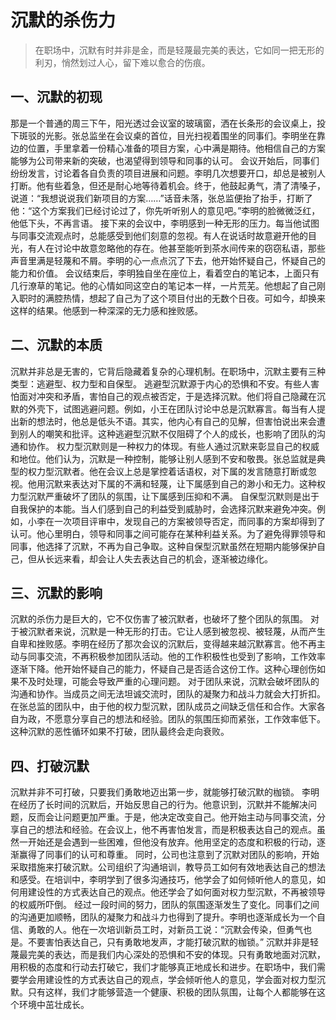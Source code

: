 # 沉默的杀伤力
> 在职场中，沉默有时并非是金，而是轻蔑最完美的表达，它如同一把无形的利刃，悄然划过人心，留下难以愈合的伤痕。

## 一、沉默的初现
那是一个普通的周三下午，阳光透过会议室的玻璃窗，洒在长条形的会议桌上，投下斑驳的光影。张总监坐在会议桌的首位，目光扫视着围坐的同事们。李明坐在靠边的位置，手里拿着一份精心准备的项目方案，心中满是期待。他相信自己的方案能够为公司带来新的突破，也渴望得到领导和同事的认可。
会议开始后，同事们纷纷发言，讨论着各自负责的项目进展和问题。李明几次想要开口，却总是被别人打断。他有些着急，但还是耐心地等待着机会。终于，他鼓起勇气，清了清嗓子，说道：“我想说说我们新项目的方案……”话音未落，张总监便抬了抬手，打断了他：“这个方案我们已经讨论过了，你先听听别人的意见吧。”李明的脸微微泛红，他低下头，不再言语。
接下来的会议中，李明感到一种无形的压力。每当他试图与同事交流观点时，总能感受到他们刻意的忽视。有人在说话时故意避开他的目光，有人在讨论中故意忽略他的存在。他甚至能听到茶水间传来的窃窃私语，那些声音里满是轻蔑和不屑。李明的心一点点沉了下去，他开始怀疑自己，怀疑自己的能力和价值。
会议结束后，李明独自坐在座位上，看着空白的笔记本，上面只有几行潦草的笔记。他的心情如同这空白的笔记本一样，一片荒芜。他想起了自己刚入职时的满腔热情，想起了自己为了这个项目付出的无数个日夜。可如今，却换来这样的结果。他感到一种深深的无力感和挫败感。

## 二、沉默的本质
沉默并非总是无害的，它背后隐藏着复杂的心理机制。在职场中，沉默主要有三种类型：逃避型、权力型和自保型。
逃避型沉默源于内心的恐惧和不安。有些人害怕面对冲突和矛盾，害怕自己的观点被否定，于是选择沉默。他们将自己隐藏在沉默的外壳下，试图逃避问题。例如，小王在团队讨论中总是沉默寡言。每当有人提出新的想法时，他总是低头不语。其实，他内心有自己的见解，但害怕说出来会遭到别人的嘲笑和批评。这种逃避型沉默不仅阻碍了个人的成长，也影响了团队的沟通和协作。
权力型沉默则是一种权力的体现。有些人通过沉默来彰显自己的权威和地位。他们认为，沉默是一种控制，能够让别人感到不安和敬畏。张总监就是典型的权力型沉默者。他在会议上总是掌控着话语权，对下属的发言随意打断或忽视。他用沉默来表达对下属的不满和轻蔑，让下属感到自己的渺小和无力。这种权力型沉默严重破坏了团队的氛围，让下属感到压抑和不满。
自保型沉默则是出于自我保护的本能。当人们感到自己的利益受到威胁时，会选择沉默来避免冲突。例如，小李在一次项目评审中，发现自己的方案被领导否定，而同事的方案却得到了认可。他心里明白，领导和同事之间可能存在某种利益关系。为了避免得罪领导和同事，他选择了沉默，不再为自己争取。这种自保型沉默虽然在短期内能够保护自己，但从长远来看，却会让人失去表达自己的机会，逐渐被边缘化。

## 三、沉默的影响
沉默的杀伤力是巨大的，它不仅伤害了被沉默者，也破坏了整个团队的氛围。
对于被沉默者来说，沉默是一种无形的打击。它让人感到被忽视、被轻蔑，从而产生自卑和挫败感。李明在经历了那次会议的沉默后，变得越来越沉默寡言。他不再主动与同事交流，不再积极参加团队活动。他的工作积极性也受到了影响，工作效率逐渐下降。他开始怀疑自己的能力，怀疑自己是否适合这份工作。这种心理创伤如果不及时处理，可能会导致严重的心理问题。
对于团队来说，沉默会破坏团队的沟通和协作。当成员之间无法坦诚交流时，团队的凝聚力和战斗力就会大打折扣。在张总监的团队中，由于他的权力型沉默，团队成员之间缺乏信任和合作。大家各自为政，不愿意分享自己的想法和经验。团队的氛围压抑而紧张，工作效率低下。这种沉默的恶性循环如果不打破，团队最终会走向衰败。

## 四、打破沉默
沉默并非不可打破，只要我们勇敢地迈出第一步，就能够打破沉默的枷锁。
李明在经历了长时间的沉默后，开始反思自己的行为。他意识到，沉默并不能解决问题，反而会让问题更加严重。于是，他决定改变自己。他开始主动与同事交流，分享自己的想法和经验。在会议上，他不再害怕发言，而是积极表达自己的观点。虽然一开始还是会遇到一些困难，但他没有放弃。他用坚定的态度和积极的行动，逐渐赢得了同事们的认可和尊重。
同时，公司也注意到了沉默对团队的影响，开始采取措施来打破沉默。公司组织了沟通培训，教导员工如何有效地表达自己的想法和感受。在培训中，李明学到了很多沟通技巧，他学会了如何倾听他人的意见，如何用建设性的方式表达自己的观点。他还学会了如何面对权力型沉默，不再被领导的权威所吓倒。
经过一段时间的努力，团队的氛围逐渐发生了变化。同事们之间的沟通更加顺畅，团队的凝聚力和战斗力也得到了提升。李明也逐渐成长为一个自信、勇敢的人。他在一次培训新员工时，对新员工说：“沉默会传染，但勇气也是。不要害怕表达自己，只有勇敢地发声，才能打破沉默的枷锁。”
沉默并非是轻蔑最完美的表达，而是我们内心深处的恐惧和不安的体现。只有勇敢地面对沉默，用积极的态度和行动去打破它，我们才能够真正地成长和进步。在职场中，我们需要学会用建设性的方式表达自己的观点，学会倾听他人的意见，学会面对权力型沉默。只有这样，我们才能够营造一个健康、积极的团队氛围，让每个人都能够在这个环境中茁壮成长。